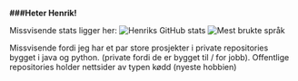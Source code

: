 **###Heter Henrik!**

Missvisende stats ligger her:
![Henriks GitHub stats](https://github-readme-stats.vercel.app/api?username=henrinha&show_icons=true&theme=radical)
![Mest brukte språk](https://github-readme-stats.vercel.app/api/top-langs/?username=henrinha&layout=compact&theme=radical)

Missvisende fordi jeg har et par store prosjekter i private repositories bygget i java og python. (private fordi de er bygget til / for jobb).
Offentlige repositories holder nettsider av typen kødd (nyeste hobbien)

<!--
**henrinha/henrinha** is a ✨ _special_ ✨ repository because its `README.md` (this file) appears on your GitHub profile.

Here are some ideas to get you started:

- 🔭 I’m currently working on ...
- 🌱 I’m currently learning ...
- 👯 I’m looking to collaborate on ...
- 🤔 I’m looking for help with ...
- 💬 Ask me about ...
- 📫 How to reach me: ...
- 😄 Pronouns: ...
- ⚡ Fun fact: ...
-->
